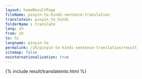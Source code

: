 ```yaml
---
layout: homeResultPage
fileName: pinyin-to-hindi-sentence-translation
translatein: pinyin_to_hindi
folderName : translate
lang: zh
from: zh
to: hi
langname: pinyin-to
permalink: /zh/pinyin-to-hindi-sentence-translation/result
sitemap: false
nointernationalization: true
---
```

{% include result/translateinto.html %}

<script src="/js/result/translation.js" data-foldername="{{page.folderName}}" data-lang="{{page.lang}}"></script>
